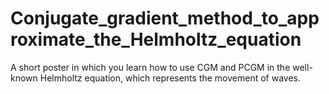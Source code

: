 # Conjugate_gradient_method_to_approximate_the_Helmholtz_equation
A short poster in which you learn how to use CGM and PCGM in the well-known Helmholtz equation, which represents the movement of waves.
